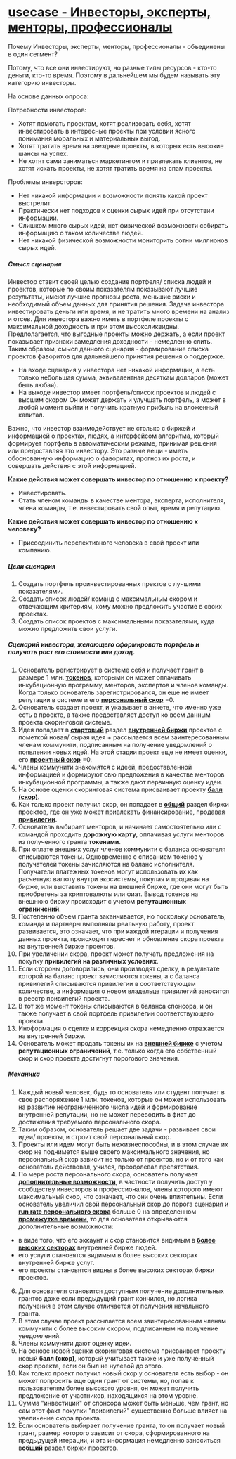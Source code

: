 # [usecase - Инвесторы, эксперты, менторы, профессионалы](https://github.com/SerendipityLab/CFSP/blob/master/preWP/rev_2.01_12-28-2017.md#%D0%98%D0%BD%D0%B2%D0%B5%D1%81%D1%82%D0%BE%D1%80%D1%8B-%D1%8D%D0%BA%D1%81%D0%BF%D0%B5%D1%80%D1%82%D1%8B-%D0%BC%D0%B5%D0%BD%D1%82%D0%BE%D1%80%D1%8B-%D0%BF%D1%80%D0%BE%D1%84%D0%B5%D1%81%D1%81%D0%B8%D0%BE%D0%BD%D0%B0%D0%BB%D1%8B)

Почему Инвесторы, эксперты, менторы, профессионалы - объединены в один сегмент?

Потому, что все они инвестируют, но разные типы ресурсов - кто-то деньги, кто-то время. Поэтому в дальнейшем мы будем называть эту категорию инвесторы.


На основе данных опроса: 

Потребности инвесторов:

- Хотят помогать проектам, хотят реализовать себя, хотят инвестировать в интересные проекты при условии ясного понимания моральных и материальных выгод.
- Хотят тратить время на звездные проекты, в которых есть высокие шансы на успех.
- Не хотят сами заниматься маркетингом и привлекать клиентов, не хотят искать проекты, не хотят тратить время на спам проекты.

Проблемы инверсторов:

- Нет никакой информации и возможности понять какой проект выстрелит.
- Практически нет подходов к оценки сырых идей при отсутствии информации.
- Слишком много сырых идей, нет физической возможности собирать информацию о таком количестве людей.
- Нет никакой физической возможности мониторить сотни миллионов сырых идей.




##### Смысл сценария

Инвестор ставит своей целью создание портфеля/ списка людей и проектов, которые по своим показателям показывают лучшие результаты, имеют лучшие прогнозы роста, меньшие риски и необходимый объем данных для принятия решения. Задача инвестора инвестировать деньги или время, и не тратить много времени на анализ и отсев. Для инвестора важно иметь в портфеле проекты с максимальной доходность и при этом высоколиквидны. Предполагается, что выгодные проекты можно держать, а если проект показывает признаки замедления доходности - немедленно слить. Таким образом, смысл данного сценария - формирование списка проектов фаворитов для дальнейшего принятия решения о поддержке.

- На входе сценария у инвестора нет никакой информации, а есть только небольшая сумма, эквивалентная десяткам долларов (может быть любая). 
- На выходе инвестор имеет портфель/список проектов и людей с высшим скором Он может держать и улучшать портфель, а может в любой момент выйти и получить кратную прибыль на вложенный капитал.

Важно, что инвестор взаимодействует не столько с биржей и информацией о проектах, людях, а интерфейсом алгоритма, который формирует портфель в автоматическим режиме, принимая решения или предоставляя это инвестору. Это разные вещи - иметь обоснованную информацию о фаворитах, прогноз их роста, и совершать действия с этой информацией. 

**Какие действия может совершать инвестор по отношению к проекту?**

- Инвестировать.
- Стать членом команды в качестве ментора, эксперта, исполнителя, члена команды, т.е. инвестировать свой опыт, время и репутацию.

**Какие действия может совершать инвестор по отношению к человеку?**

- Присоединить перспективного человека в свой проект или компанию.

##### Цели сценария 

1. Создать портфель проинвестированных пректов с лучшими показателями.
2. Создать список людей/ команд с максимальным скором и отвечающим критериям, кому можно предложить участие в своих проектах.
3. Создать список проектов с максимальными показателями, куда можно предложить свои услуги.

##### Сценарий инвестора, желающего сформировать портфель и получать рост его стоимости или доход.

1. Основатель регистрирует в системе себя и получает грант в размере 1 млн. **[токенов](https://github.com/SerendipityLab/CFSP/wiki#%D0%A2%D0%BE%D0%BA%D0%B5%D0%BD%D1%8B)**, которыми он может оплачивать инкубационную программу, менторов, экспертов и членов команды. Когда только основатель зарегистрировался, он еще не имеет репутации в системе и его **[персональный скор](https://github.com/SerendipityLab/CFSP/wiki#%D0%A2%D0%B8%D0%BF%D1%8B-%D1%81%D0%BA%D0%BE%D1%80%D0%B0)** =0.
2. Основатель создает проект, и указывает в анкете, что именно уже есть в проекте, а также предоставляет доступ ко всем данным проекта скоринговой системе.
3. Идея попадает в **[стартовый](https://github.com/SerendipityLab/CFSP/wiki#%D0%A2%D0%B8%D0%BF%D1%8B-%D1%81%D0%BA%D0%BE%D1%80%D0%B0)** раздел **[внутренней биржи](https://github.com/SerendipityLab/CFSP/wiki#%D0%A0%D0%B0%D0%B7%D0%B4%D0%B5%D0%BB%D1%8B-%D0%B1%D0%B8%D1%80%D0%B6%D0%B8)** проектов с пометкой новая/ сырая идея + рассылается всем заинтересованным членам коммунити, подписанным на получение уведомлений о появлении новых идей. На этой стадии проект еще не имеет оценки, его **[проектный скор](https://github.com/SerendipityLab/CFSP/wiki#%D0%A2%D0%B8%D0%BF%D1%8B-%D1%81%D0%BA%D0%BE%D1%80%D0%B0)** =0.
4. Члены коммунити знакомятся с идеей, предоставленной информацией и формируют свю предложения в качестве менторов инкубационной программы, а также дают первичную оценку идеи.
5. На основе оценки скоринговая система присваивает проекту **[балл (скор)](https://github.com/SerendipityLab/CFSP/wiki#%D0%A1%D0%BA%D0%BE%D1%80)**.
6. Как только проект получил скор, он попадает в **[общий](https://github.com/SerendipityLab/CFSP/wiki#%D0%A0%D0%B0%D0%B7%D0%B4%D0%B5%D0%BB%D1%8B-%D0%B1%D0%B8%D1%80%D0%B6%D0%B8)** раздел биржи проектов, где он уже может привлекать финансирование, продавая **[привилегии](https://github.com/SerendipityLab/CFSP/wiki#%D0%9F%D1%80%D0%B8%D0%B2%D0%B8%D0%BB%D0%B5%D0%B3%D0%B8%D0%B8)**.
7. Основатель выбирает менторов, и начинает самостоятельно или с командой проходить **дорожную карту**, оплачивая услуги менторов из полученного гранта **токенами**.
8. При оплате внешних услуг членов коммунити с баланса основателя списываются токены. Одновременно с списанием токенов у получателей токены зачисляются на баланс исполнителя. Получатели платежных токенов могут использовать их как расчетную валюту внутри экосистемы, покупая и продавая на бирже, или выставить токены на внешней бирже, где они могут быть приобретены за криптовалюты или фиат. Вывод токенов на внешнюю биржу происходит с учетом **репутационных ограничений**.
9. Постепенно объем гранта заканчивается, но поскольку основатель, команда и партнеры выполняли реальную работу, проект развивается, это означает, что при каждой итерации и получения данных проекта, происходит пересчет и обновление скора проекта на внутренней бирже проектов.
10. При увеличении скора, проект может получать предложения на покупку **привилегий на различных условиях**.
11. Если стороны договорились, они производят сделку, в результате которой на баланс проект зачисляются токены, а с баланса привилегий списываются привилегии в соответствующем количестве, а информация о новом владельце привилегий заносится в реестр привилегий проекта. 
11. В тот же момент токены списываются в баланса спонсора, и он также получает в свой портфель привилегии соответствующего проекта.
12. Иноформация о сделке и коррекция скора немедленно отражается на внутренней бирже.
13. Основатель может продать токены их на **[внешней бирже](https://github.com/SerendipityLab/CFSP/wiki#%D0%A0%D0%B0%D0%B7%D0%B4%D0%B5%D0%BB%D1%8B-%D0%B1%D0%B8%D1%80%D0%B6%D0%B8)** с учетом **репутационных ограничений**, т.е. только когда его собственный скор и скор проекта достигнут порогового значения.

##### Механика

1. Каждый новый человек, будь то основатель или студент получает в свое распоряжение 1 млн. токенов, которые он может использовать на развитие неограниченного числа идей и формирование внутренней репутации, но не может переводить в фиат до достижения требуемого персонального скора. 
3. Таким образом, основатель решает две задачи - развивает свои идеи/ проекты, и строит свой персональный скор. 
4. Проекты или идем могут быть нежизнеспособны, и в этом случае их скор не поднимется выше своего максимального значения, но персональный скор зависит не только от проектов, но и от того как основатель действовал, учился, преодолевал препятствия.
5. По мере роста персонального скора, основатель получает **[дополнительные возможности](https://github.com/SerendipityLab/CFSP/wiki#%D0%A1%D0%BF%D0%B8%D1%81%D0%BE%D0%BA-%D0%BE%D0%BF%D0%B5%D1%80%D0%B0%D1%86%D0%B8%D0%B9-%D0%BD%D0%B0-%D0%B1%D0%B8%D1%80%D0%B6%D0%B5)**, в частности получить доступ у сообществу инвесторов и профессионалов, члены которого имеют максимальный скор, что означает, что они очень влиятельны. Если основатель увеличил свой персональный скор до порога сценария и **[run rate персонального скора](https://github.com/SerendipityLab/CFSP/wiki#%D0%A2%D0%B8%D0%BF%D1%8B-%D1%81%D0%BA%D0%BE%D1%80%D0%B0)** больше 0 на определенном **[промежутке времени](https://github.com/SerendipityLab/CFSP/wiki#%D0%A2%D0%B8%D0%BF%D1%8B-%D1%81%D0%BA%D0%BE%D1%80%D0%B0)**, то для основателя открываются дополнительные возможности:

* в виде того, что его эккаунт и скор становится видимым в **[более высоких секторах](https://github.com/SerendipityLab/CFSP/wiki#%D0%A3%D1%80%D0%BE%D0%B2%D0%BD%D0%B8-%D0%B4%D0%BE%D1%81%D1%82%D1%83%D0%BF%D0%B0-%D0%B1%D0%B8%D1%80%D0%B6%D0%B8)** внутренней бирже людей.
* его услуги становятся видимым в более высоких секторах внутренней бирже услуг.
* его проекты становятся видны в более высоких секторах биржи проектов.

6. Для основателя становится доступным получение дополнительных грантов даже если предыдущий грант кончился, но логика получения в этом случае отличается от получения начального гранта.
7. В этом случае проект рассылается всем заинтересованным членам коммунити с более высоким скором, подписанным на получение уведомлений. 
8. Члены коммунити дают оценку идеи.
9. На основе новой оценки скоринговая система присваивает проекту новый **балл (скор)**, который учитывает также и уже полученный скор проекта, если он был не нулевой до этого.
10. Как только проект получил новый скор у основателя есть выбор - он может попросить еще один грант от системы, но, попав к пользователям более высокого уровня, он может получить предложение от участников, находящихся на этом уровне. 
11. Сумма "инвестиций" от спонсора может быть меньше, чем грант, но сам этот факт покупки "привилегий" существенно больше влияет на увеличение скора проекта.
12. Если основатель выбирает получение гранта, то он получает новый грант, размер которого зависит от скора, сформированного на предыдущей итерации, и эта информация немедленно заноситься в**общий** раздел биржи проектов.

